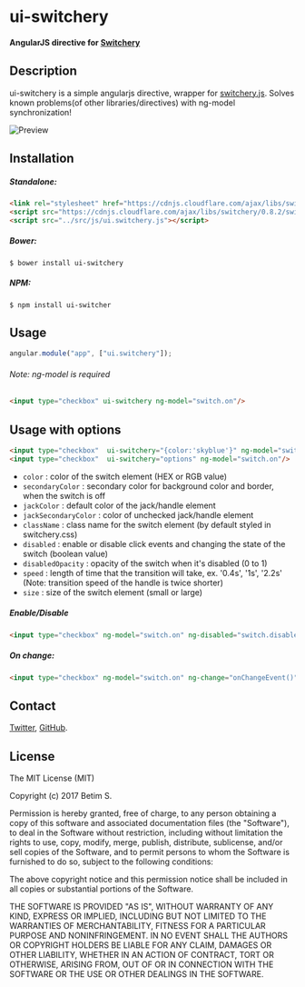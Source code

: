 # ui-switchery
#### AngularJS directive for [Switchery](https://github.com/abpetkov/switchery)


## Description

ui-switchery is a simple angularjs directive, wrapper for [switchery.js](https://github.com/abpetkov/switchery).
Solves known problems(of other libraries/directives) with ng-model synchronization!


![Preview](http://i.imgur.com/0PcuTbO.jpg)

## Installation

##### Standalone:

```html
<link rel="stylesheet" href="https://cdnjs.cloudflare.com/ajax/libs/switchery/0.8.2/switchery.css">
<script src="https://cdnjs.cloudflare.com/ajax/libs/switchery/0.8.2/switchery.js"></script>
<script src="../src/js/ui.switchery.js"></script>
```

##### Bower:

```shell
$ bower install ui-switchery
```

##### NPM:

```shell
$ npm install ui-switcher
```

## Usage

```js
angular.module("app", ["ui.switchery"]);
```

###### Note: ng-model is required
```html
<input type="checkbox" ui-switchery ng-model="switch.on"/>
```

## Usage with options

```html
<input type="checkbox"  ui-switchery="{color:'skyblue'}" ng-model="switch.on"/>
<input type="checkbox"  ui-switchery="options" ng-model="switch.on"/>
```

- `color` : color of the switch element (HEX or RGB value)
- `secondaryColor` : secondary color for background color and border, when the switch is off
- `jackColor` : default color of the jack/handle element
- `jackSecondaryColor` : color of unchecked jack/handle element
- `className` : class name for the switch element (by default styled in switchery.css)
- `disabled` : enable or disable click events and changing the state of the switch (boolean value)
- `disabledOpacity` : opacity of the switch when it's disabled (0 to 1)
- `speed` : length of time that the transition will take, ex. '0.4s', '1s', '2.2s' (Note: transition speed of the handle is twice shorter)
- `size` : size of the switch element (small or large)

##### Enable/Disable


```html
<input type="checkbox" ng-model="switch.on" ng-disabled="switch.disabled"/>
```


##### On change:

```html
<input type="checkbox" ng-model="switch.on" ng-change="onChangeEvent()"/>
```

## Contact

[Twitter](https://twitter.com/bettimms), [GitHub](https://github.com/bettimms).


## License

The MIT License (MIT)

Copyright (c) 2017 Betim S.

Permission is hereby granted, free of charge, to any person obtaining a copy of
this software and associated documentation files (the "Software"), to deal in
the Software without restriction, including without limitation the rights to
use, copy, modify, merge, publish, distribute, sublicense, and/or sell copies of
the Software, and to permit persons to whom the Software is furnished to do so,
subject to the following conditions:

The above copyright notice and this permission notice shall be included in all
copies or substantial portions of the Software.

THE SOFTWARE IS PROVIDED "AS IS", WITHOUT WARRANTY OF ANY KIND, EXPRESS OR
IMPLIED, INCLUDING BUT NOT LIMITED TO THE WARRANTIES OF MERCHANTABILITY, FITNESS
FOR A PARTICULAR PURPOSE AND NONINFRINGEMENT. IN NO EVENT SHALL THE AUTHORS OR
COPYRIGHT HOLDERS BE LIABLE FOR ANY CLAIM, DAMAGES OR OTHER LIABILITY, WHETHER
IN AN ACTION OF CONTRACT, TORT OR OTHERWISE, ARISING FROM, OUT OF OR IN
CONNECTION WITH THE SOFTWARE OR THE USE OR OTHER DEALINGS IN THE SOFTWARE.
